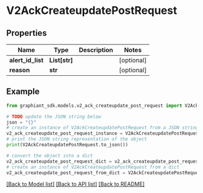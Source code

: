 # V2AckCreateupdatePostRequest


## Properties

Name | Type | Description | Notes
------------ | ------------- | ------------- | -------------
**alert_id_list** | **List[str]** |  | [optional] 
**reason** | **str** |  | [optional] 

## Example

```python
from graphiant_sdk.models.v2_ack_createupdate_post_request import V2AckCreateupdatePostRequest

# TODO update the JSON string below
json = "{}"
# create an instance of V2AckCreateupdatePostRequest from a JSON string
v2_ack_createupdate_post_request_instance = V2AckCreateupdatePostRequest.from_json(json)
# print the JSON string representation of the object
print(V2AckCreateupdatePostRequest.to_json())

# convert the object into a dict
v2_ack_createupdate_post_request_dict = v2_ack_createupdate_post_request_instance.to_dict()
# create an instance of V2AckCreateupdatePostRequest from a dict
v2_ack_createupdate_post_request_from_dict = V2AckCreateupdatePostRequest.from_dict(v2_ack_createupdate_post_request_dict)
```
[[Back to Model list]](../README.md#documentation-for-models) [[Back to API list]](../README.md#documentation-for-api-endpoints) [[Back to README]](../README.md)


